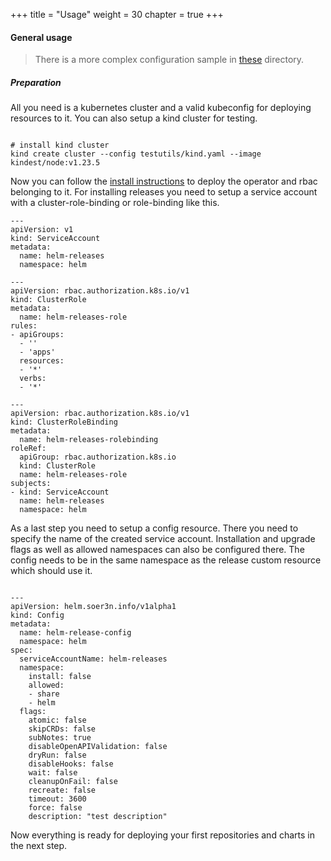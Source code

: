 +++
title = "Usage"
weight = 30
chapter = true
+++

#### General usage

> There is a more complex configuration sample in [these](../examples/) directory. 

##### Preparation

All you need is a kubernetes cluster and a valid kubeconfig for deploying resources to it. You can also setup a kind cluster for testing.

```

# install kind cluster
kind create cluster --config testutils/kind.yaml --image kindest/node:v1.23.5

```

Now you can follow the [install instructions](/installation) to deploy the operator and rbac belonging to it. For installing releases you need to setup a service account with a cluster-role-binding or role-binding like this.

```
---
apiVersion: v1
kind: ServiceAccount
metadata:
  name: helm-releases
  namespace: helm

---
apiVersion: rbac.authorization.k8s.io/v1
kind: ClusterRole
metadata:
  name: helm-releases-role
rules:
- apiGroups:
  - ''
  - 'apps'
  resources:
  - '*'
  verbs:
  - '*'

---
apiVersion: rbac.authorization.k8s.io/v1
kind: ClusterRoleBinding
metadata:
  name: helm-releases-rolebinding
roleRef:
  apiGroup: rbac.authorization.k8s.io
  kind: ClusterRole
  name: helm-releases-role
subjects:
- kind: ServiceAccount
  name: helm-releases
  namespace: helm

```

As a last step you need to setup a config resource. There you need to specify the name of the created service account. Installation and upgrade flags as well as allowed namespaces can also be configured there. The config needs to be in the same namespace as the release custom resource which should use it.

```

---
apiVersion: helm.soer3n.info/v1alpha1
kind: Config
metadata:
  name: helm-release-config
  namespace: helm
spec:
  serviceAccountName: helm-releases
  namespace:
    install: false
    allowed:
    - share
    - helm
  flags:
    atomic: false
    skipCRDs: false
    subNotes: true
    disableOpenAPIValidation: false
    dryRun: false
    disableHooks: false
    wait: false
    cleanupOnFail: false
    recreate: false
    timeout: 3600
    force: false
    description: "test description"

```

Now everything is ready for deploying your first repositories and charts in the next step.
